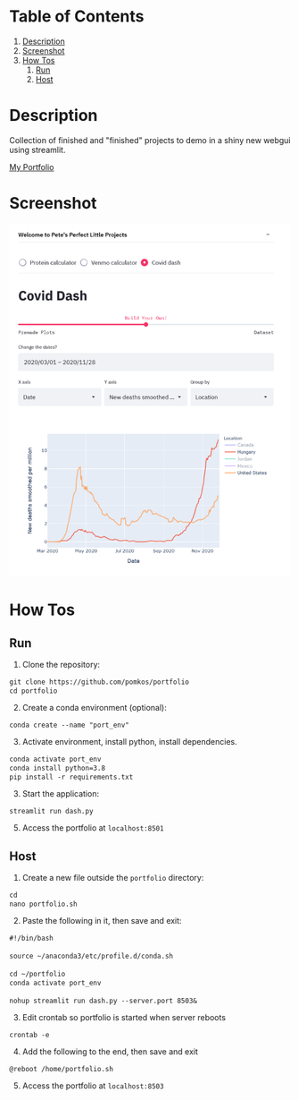 # Table of Contents  
1. [Description](#description)  
2. [Screenshot](#screenshot)  
3. [How Tos](#how-tos)
   1. [Run](#run)
   2. [Host](#host)


# Description
Collection of finished and "finished" projects to demo in a shiny new webgui using streamlit.

[My Portfolio](https://portfolio.peti.work)

# Screenshot
<img src="https://github.com/pomkos/portfolio/blob/main/sample.png" width="620">

# How Tos
## Run

1. Clone the repository:
```
git clone https://github.com/pomkos/portfolio
cd portfolio
```

2. Create a conda environment (optional):

```
conda create --name "port_env"
```

3. Activate environment, install python, install dependencies.

```
conda activate port_env
conda install python=3.8
pip install -r requirements.txt
```
3. Start the application:
```
streamlit run dash.py
```
5. Access the portfolio at `localhost:8501`
## Host

1. Create a new file outside the `portfolio` directory:

```
cd
nano portfolio.sh
```

2. Paste the following in it, then save and exit:

```
#!/bin/bash

source ~/anaconda3/etc/profile.d/conda.sh

cd ~/portfolio
conda activate port_env

nohup streamlit run dash.py --server.port 8503&
```

3. Edit crontab so portfolio is started when server reboots

```
crontab -e
```

4. Add the following to the end, then save and exit

```
@reboot /home/portfolio.sh
```

5. Access the portfolio at `localhost:8503`
